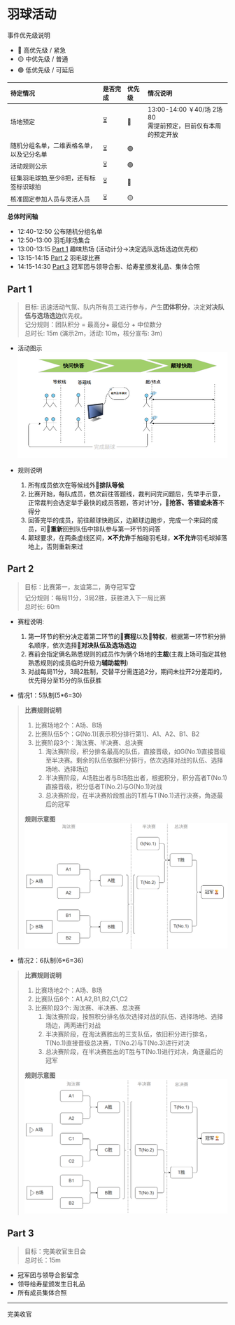 # 羽球活动

事件优先级说明
- 🔴 高优先级 / 紧急
- 🟡 中优先级 / 普通
- 🟢 低优先级 / 可延后

|待定情况|是否完成|优先级|情况说明|
|:--|:--|:--|:--|
|场地预定|⏳|🔴|13:00-14:00 ￥40/场 2场80<br/>需提前预定，目前仅有本周的预定开放|
|随机分组名单，二维表格名单，以及记分名单|⏳|🟢||
|活动规则公示|⏳|🟢||
|征集羽毛球拍,至少8把，还有标签标识球拍|⏳|🔴||
|核准固定参加人员与灵活人员|⏳|🟡||


**总体时间轴**     
- 12:40-12:50 公布随机分组名单
- 12:50-13:00 羽毛球场集合
- 13:00-13:15 [Part 1](#Part1) 趣味热场 (活动计分->决定选队选场选边优先权)
- 13:15-14:15 [Part 2](#Part2) 羽毛球比赛
- 14:15-14:30 [Part 3](#Part3) 冠军团与领导合影、给寿星颁发礼品、集体合照

## Part 1
> 目标: 迅速活动气氛、队内所有员工进行参与，产生**团体积分**，决定**对决队伍与选场选边**优先权。        
> 记分规则：团队积分 = 最高分+ 最低分 + 中位数分        
> 总时长: 15m (演示2m，活动: 10m，核分宣布: 3m)          

- 活动图示
![活动图示](./Snipaste_2025-09-12_16-21-07.png)

- 规则说明
  1. 所有成员依次在等候线外📌**排队等候**
  2. 比赛开始，每队成员，依次前往答题线，裁判问完问题后，先举手示意，正常裁判会选定举手最快的成员答题，答对计1分，📌**抢答、答错或未答**不得分
  3. 回答完毕的成员，前往颠球快跑区，边颠球边跑步，完成一个来回的成员，可📌**重新**回到队伍中排队参与第一环节的问答
  4. 颠球要求，在两条虚线区间，❌**不允许**手触碰羽毛球，❌**不允许**羽毛球掉落地上，否则重新来过

## Part 2
> 目标：比赛第一，友谊第二，勇夺冠军🏆        
> 记分规则：每局11分，3局2胜，获胜进入下一局比赛          
> 总时长: 60m        

- 赛程说明:
  1. 第一环节的积分决定着第二环节的📌**赛程**以及📌**特权**，根据第一环节积分排名顺序，依次选择📌**对决队伍及选场选边**
  2. 赛前会指定俩名熟悉规则的成员作为俩个场地的**主裁**(主裁上场可指定其他熟悉规则的成员临时升级为**辅助裁判**)
  3. 对战每局11分，3局2胜制，交替平分需连追2分，期间未拉开2分差距的，优先得分至15分的队伍获胜

- 情况1：5队制(5*6=30)
> **比赛规则说明**
> 1. 比赛场地2个：A场、B场
> 2. 比赛队伍5个：G(No.1)[表示积分排行第1]、A1、A2、B1、B2
> 3. 比赛阶段3个：淘汰赛、半决赛、总决赛
>    1. 淘汰赛阶段，积分排名最高的队伍，直接晋级，如G(No.1)直接晋级至半决赛。剩余的队伍依据积分排行，依次选择对战的队伍、选择场地、选择场边
>    2. 半决赛阶段，A场胜出者与B场胜出者，根据积分，积分高者T(No.1)直接晋级，积分低者T(No.2)与G(No.1)对战
>    3. 总决赛阶段，在半决赛阶段胜出的T胜与T(No.1)进行决赛，角逐最后的冠军
> 
> **规则示意图**
![5队制](./S5.png)

- 情况2：6队制(6*6=36)
> **比赛规则说明**
> 1. 比赛场地2个：A场、B场
> 2. 比赛队伍6个：A1,A2,B1,B2,C1,C2
> 3. 比赛阶段3个: 淘汰赛、半决赛、总决赛
>    1. 淘汰赛阶段，按照积分排名依次选择对战的队伍、选择场地、选择场边，两两进行对战
>    2. 半决赛阶段，在淘汰赛胜出的三支队伍，依旧积分进行排名，T(No.1)直接晋级总决赛，T(No.2)与T(No.3)进行对决
>    3. 总决赛阶段，在半决赛胜出的T胜与T(No.1)进行对决，角逐最后的冠军
>
> **规则示意图**
![6队制](./S6.png)


## Part 3
> 目标：完美收官生日会    
> 总时长：15m    

- 冠军团与领导合影留念
- 领导给寿星颁发生日礼品
- 所有成员集体合照
---
完美收官
